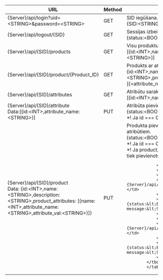
<table class="table table-dark">
			<thead>
			    <tr>
				<th class="text-center">URL</th>
				<th class="text-center">Method</th>
				<th class="text-center">Response</th>
			    </tr>
			</thead>
			<tbody>
			    <tr>
				<td>{Server}/api/login?uid=&lt;STRING&gt;&password=&lt;STRING&gt</td>
				<td>GET</td>
				<td>SID iegūšana.<br/> {SID:&lt;STRING&gt;}</td>
			    </tr>
			    <tr>
				<td>{Server}/api/logout/{SID}</td>
				<td>GET</td>
				<td>Sessijas izbeigšana.<br/> {status:&lt;BOOLEAN&gt;, message:&lt;STRING&gt;}</td>
			    </tr>
			    <tr>
				<td>{Server}/api/{SID}/products</td>
				<td>GET</td>
				<td>Visu produktu saraksts.<br/> [{id:&lt;INT&gt;,name:&lt;STRING&gt;,description:&lt;STRING&gt;}]</td>
			    </tr>
			    <tr>
				<td>{Server}/api/{SID}/product/{Product_ID}</td>
				<td>GET</td>
				<td>Produkts ar atribūtiem.<br/> {id:&lt;INT&gt;,name:&lt;STRING&gt;,description:&lt;STRING&gt;,product_attributes: [{&lt;attribute_name&gt;:&lt;attribute_value&gt;}]}</td>
			    </tr>
			    <tr>
				<td>{Server}/api/{SID}/attributes</td>
				<td>GET</td>
				<td>Atribūtu saraksts.<br/> [{id:&lt;INT&gt;,name:&lt;STRING&gt;}]</td>
			    </tr>
			    <tr>
				<td>{Server}/api/{SID}/attribute<br/>
				Data:[{id:&lt;INT&gt;,attribute_name:&lt;STRING&gt;}]</td>
				<td>PUT</td>
				<td>Atribūta pievienošana vai labošana.<br/> {status:&lt;BOOLEAN&gt;, message:&lt;STRING&gt;}<br/>
				 *! Ja id === 0, tiek pievienots jauns atribūts;<br/>
				</td>
			    </tr>
			    <tr>
				<td>{Server}/api/{SID}/product<br/>Data: {id:&lt;INT&gt;,name:&lt;STRING&gt;,description:&lt;STRING&gt;,product_attributes: [{name:&lt;INT&gt;,attribute_name:&lt;STRING&gt;,attribute_val:&lt;STRING&gt;}]}</td>
				<td>PUT</td>
				<td>Produkta pievienošana vai labošana ar atribūtiem.<br/>{status:&lt;BOOLEAN&gt;, message:&lt;STRING&gt;}<br/>
				    *! Ja id === 0, tiek pievienots jauns produkts;<br/>
				    *! Ja product_attributes:name nav atrodams, tiek pievienots jauns atribūta veids.

				</td>
			    </tr>
			    <tr>
				<td>{Server}/api/{SID}/product/{Product_ID}</td>
				<td>DELETE</td>
				<td>Produkta dzēšana.<br/> {status:&lt;BOOLEAN&gt;, message:&lt;STRING&gt;}<br/></td>
			    </tr>
			    <tr>
				<td>{Server}/api/{SID}/attribute/{Attribute_ID}</td>
				<td>DELETE</td>
				<td>Atribūta dzēšana.<br/> {status:&lt;BOOLEAN&gt;, message:&lt;STRING&gt;}<br/></td>
			    </tr>
			</tbody>
		    </table>
